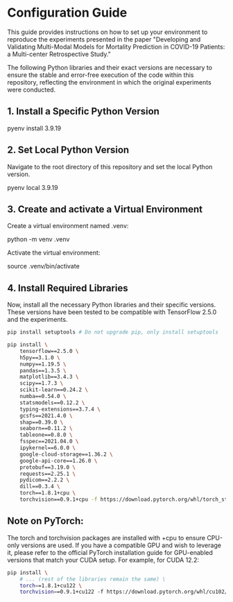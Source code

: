 # Configuration Guide

This guide provides instructions on how to set up your environment to reproduce the experiments presented in the paper "Developing and Validating Multi-Modal Models for Mortality Prediction in COVID-19 Patients: a Multi-center Retrospective Study."

The following Python libraries and their exact versions are necessary to ensure the stable and error-free execution of the code within this repository, reflecting the environment in which the original experiments were conducted.

## 1. Install a Specific Python Version

pyenv install 3.9.19

## 2. Set Local Python Version

Navigate to the root directory of this repository and set the local Python version. 

pyenv local 3.9.19

## 3. Create and activate a Virtual Environment

Create a virtual environment named .venv:

python -m venv .venv

Activate the virtual environment:

source .venv/bin/activate

## 4. Install Required Libraries


Now, install all the necessary Python libraries and their specific versions. These versions have been tested to be compatible with TensorFlow 2.5.0 and the experiments.

```bash
pip install setuptools # Do not upgrade pip, only install setuptools

pip install \
    tensorflow==2.5.0 \
    h5py==3.1.0 \
    numpy==1.19.5 \
    pandas==1.3.5 \
    matplotlib==3.4.3 \
    scipy==1.7.3 \
    scikit-learn==0.24.2 \
    numba==0.54.0 \
    statsmodels==0.12.2 \
    typing-extensions==3.7.4 \
    gcsfs==2021.4.0 \
    shap==0.39.0 \
    seaborn==0.11.2 \
    tableone==0.8.0 \
    fsspec==2021.04.0 \
    ipykernel==6.0.0 \
    google-cloud-storage==1.36.2 \
    google-api-core==1.26.0 \
    protobuf==3.19.0 \
    requests==2.25.1 \
    pydicom==2.2.2 \
    dill==0.3.4 \
    torch==1.8.1+cpu \
    torchvision==0.9.1+cpu -f https://download.pytorch.org/whl/torch_stable.html
```

## Note on PyTorch: 

The torch and torchvision packages are installed with +cpu to ensure CPU-only versions are used. If you have a compatible GPU and wish to leverage it, please refer to the official PyTorch installation guide for GPU-enabled versions that match your CUDA setup. For example, for CUDA 12.2:

```bash
pip install \
    # ... (rest of the libraries remain the same) \
    torch==1.8.1+cu122 \
    torchvision==0.9.1+cu122 -f https://download.pytorch.org/whl/cu102/torch_stable.html
```
